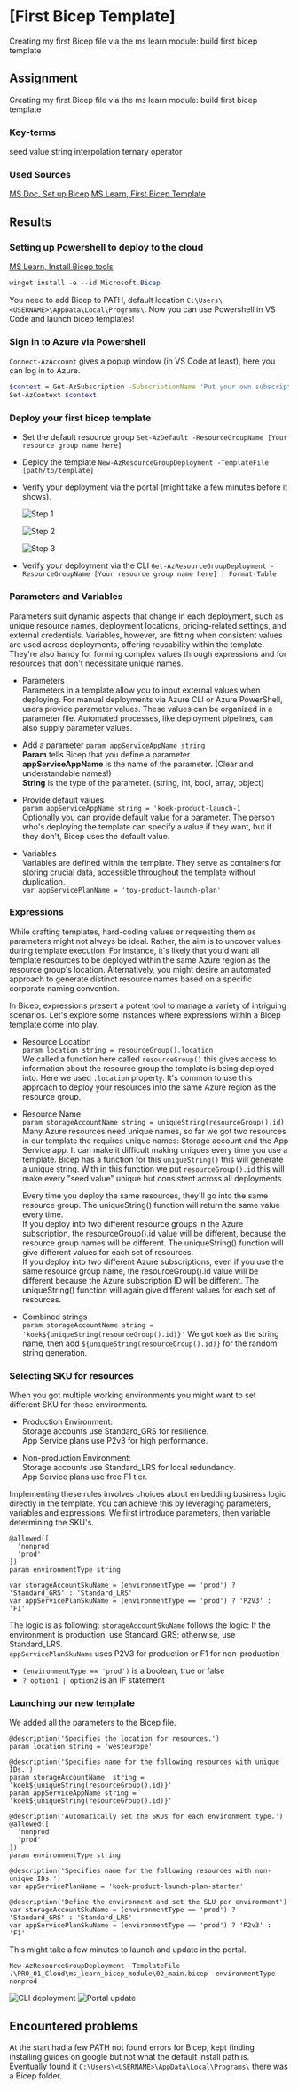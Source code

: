 # [First Bicep Template]

Creating my first Bicep file via the ms learn module: build first bicep template

## Assignment

Creating my first Bicep file via the ms learn module: build first bicep template

### Key-terms

seed value
string interpolation
ternary operator

### Used Sources

[MS Doc, Set up Bicep](https://learn.microsoft.com/en-us/azure/azure-resource-manager/bicep/install)
[MS Learn, First Bicep Template](https://learn.microsoft.com/en-gb/training/modules/build-first-bicep-template/)

## Results

### Setting up Powershell to deploy to the cloud

[MS Learn, Install Bicep tools](https://learn.microsoft.com/en-us/azure/azure-resource-manager/bicep/install)  

```Powershell
winget install -e --id Microsoft.Bicep
```

You need to add Bicep to PATH, default location `C:\Users\<USERNAME>\AppData\Local\Programs\`.
Now you can use Powershell in VS Code and launch bicep templates!

### Sign in to Azure via Powershell

`Connect-AzAccount` gives a popup window (in VS Code at least), here you can log in to Azure.  

```Bash
$context = Get-AzSubscription -SubscriptionName 'Put your own subscription name here'
Set-AzContext $context
```

### Deploy your first bicep template

- Set the default resource group
    `Set-AzDefault -ResourceGroupName [Your resource group name here]`

- Deploy the template
    `New-AzResourceGroupDeployment -TemplateFile [path/to/template]`

- Verify your deployment via the portal (might take a few minutes before it shows).

    ![Step 1](../../00_includes/PRO_01/check_launch_correct_1.jpg)

    ![Step 2](../../00_includes/PRO_01/check_launch_correct_2.jpg)

    ![Step 3](../../00_includes/PRO_01/check_launch_correct_3.jpg)

- Verify your deployment via the CLI
    `Get-AzResourceGroupDeployment -ResourceGroupName [Your resource group name here] | Format-Table`

### Parameters and Variables

Parameters suit dynamic aspects that change in each deployment, such as unique resource names, deployment locations, pricing-related settings, and external credentials. Variables, however, are fitting when consistent values are used across deployments, offering reusability within the template. They're also handy for forming complex values through expressions and for resources that don't necessitate unique names.

- Parameters  
    Parameters in a template allow you to input external values when deploying. For manual deployments via Azure CLI or Azure PowerShell, users provide parameter values. These values can be organized in a parameter file. Automated processes, like deployment pipelines, can also supply parameter values.  

- Add a parameter
    `param appServiceAppName string`  
    **Param** tells Bicep that you define a parameter  
    **appServiceAppName** is the name of the parameter. (Clear and understandable names!)  
    **String** is the type of the parameter. (string, int, bool, array, object)  

- Provide default values  
    `param appServiceAppName string = 'koek-product-launch-1`  
    Optionally you can provide default value for a parameter. The person who's deploying the template can specify a value if they want, but if they don't, Bicep uses the default value.  

- Variables  
    Variables are defined within the template. They serve as containers for storing crucial data, accessible throughout the template without duplication.  
    `var appServicePlanName = 'toy-product-launch-plan'`  

### Expressions

While crafting templates, hard-coding values or requesting them as parameters might not always be ideal. Rather, the aim is to uncover values during template execution. For instance, it's likely that you'd want all template resources to be deployed within the same Azure region as the resource group's location. Alternatively, you might desire an automated approach to generate distinct resource names based on a specific corporate naming convention.  

In Bicep, expressions present a potent tool to manage a variety of intriguing scenarios. Let's explore some instances where expressions within a Bicep template come into play.  

- Resource Location  
    `param location string = resourceGroup().location`  
    We called a function here called `resourceGroup()` this gives access to information about the resource group the template is being deployed into. Here we used `.location` property. It's common to use this approach to deploy your resources into the same Azure region as the resource group.  

- Resource Name  
    `param storageAccountName string = uniqueString(resourceGroup().id)`  
    Many Azure resources need unique names, so far we got two resources in our template the requires unique names: Storage account and the App Service app. It can make it difficult making uniques every time you use a template. Bicep has a function for this `uniqueString()` this will generate a unique string. With in this function we put `resourceGroup().id` this will make every "seed value" unique but consistent across all deployments.  

    Every time you deploy the same resources, they'll go into the same resource group. The uniqueString() function will return the same value every time.  
    If you deploy into two different resource groups in the Azure subscription, the resourceGroup().id value will be different, because the resource group names will be different. The uniqueString() function will give different values for each set of resources.  
    If you deploy into two different Azure subscriptions, even if you use the same resource group name, the resourceGroup().id value will be different because the Azure subscription ID will be different. The uniqueString() function will again give different values for each set of resources.  

- Combined strings  
    `param storageAccountName string = 'koek${uniqueString(resourceGroup().id)}'`
    We got `koek` as the string name, then add `${uniqueString(resourceGroup().id)}` for the random string generation.

### Selecting SKU for resources  

When you got multiple working environments you might want to set different SKU for those environments.

- Production Environment:  
    Storage accounts use Standard_GRS for resilience.  
    App Service plans use P2v3 for high performance.  

- Non-production Environment:  
    Storage accounts use Standard_LRS for local redundancy.  
    App Service plans use free F1 tier.  

Implementing these rules involves choices about embedding business logic directly in the template. You can achieve this by leveraging parameters, variables and expressions. We first introduce parameters, then variable determining the SKU's.

```Bicep
@allowed([
  'nonprod'
  'prod'
])
param environmentType string
```

```Bicep
var storageAccountSkuName = (environmentType == 'prod') ? 'Standard_GRS' : 'Standard_LRS'
var appServicePlanSkuName = (environmentType == 'prod') ? 'P2V3' : 'F1'
```

The logic is as following:
`storageAccountSkuName` follows the logic: If the environment is production, use Standard_GRS; otherwise, use Standard_LRS.  
`appServicePlanSkuName` uses P2V3 for production or F1 for non-production  

- `(environmentType == 'prod')` is a boolean, true or false
- `? option1 | option2` is an IF statement

### Launching our new template

We added all the parameters to the Bicep file.

```Bicep
@description('Specifies the location for resources.')
param location string = 'westeurope'

@description('Specifies name for the following resources with unique IDs.')
param storageAccountName  string = 'koek${uniqueString(resourceGroup().id)}'
param appServiceAppName string = 'koek${uniqueString(resourceGroup().id)}'

@description('Automatically set the SKUs for each environment type.')
@allowed([
  'nonprod'
  'prod'
])
param environmentType string

@description('Specifies name for the following resources with non-unique IDs.')
var appServicePlanName = 'koek-product-launch-plan-starter'

@description('Define the environment and set the SLU per environment')
var storageAccountSkuName = (environmentType == 'prod') ? 'Standard_GRS' : 'Standard_LRS'
var appServicePlanSkuName = (environmentType == 'prod') ? 'P2v3' : 'F1'
```

This might take a few minutes to launch and update in the portal.

```Bicep
New-AzResourceGroupDeployment -TemplateFile .\PRO_01_Cloud\ms_learn_bicep_module\02_main.bicep -environmentType nonprod
```

![CLI deployment](../../00_includes/PRO_01/first_launch_bicep_cli.jpg)
![Portal update](../../00_includes/PRO_01/check_launch_correct_4.jpg)

## Encountered problems

At the start had a few PATH not found errors for Bicep, kept finding installing guides on google but not what the default install path is. Eventually found it `C:\Users\<USERNAME>\AppData\Local\Programs\` there was a Bicep folder.  
